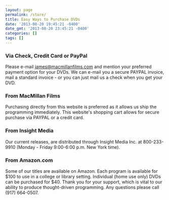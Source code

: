 ```yaml
---
layout: page
permalink: /store/
title: Easy Ways to Purchase DVDs
date: '2013-08-20 19:45:21 -0400'
date_gmt: '2013-08-20 23:45:21 -0400'
categories: []
tags: []
---
```

### Via Check, Credit Card or PayPal
Please e-mail [james@macmillanfilms.com](mailto:james@macmillanfilms.com) and mention your preferred payment option for your DVDs. We can e-mail you a secure PAYPAL invoice, mail a standard invoice - or you can just mail us a check when you get your DVD.

### From MacMillan Films
Purchasing directly from this website is preferred as it allows us ship the programming immediately. This website's shopping cart allows for secure purchase via PAYPAL or a credit card.

### From Insight Media
Our current releases, are distributed through Insight Media Inc. at 800-233-9910 (Monday - Friday 9:00-6:00 p.m. New York time).

### From Amazon.com
Some of our titles are available on Amazon. Each program is available for $100 to use in a college or library setting. Individual (home use only) DVDs can be purchased for $40. Thank you for your support, which is vital to our ability to produce thought-driven programming. Any questions please call (917) 664-0507.
